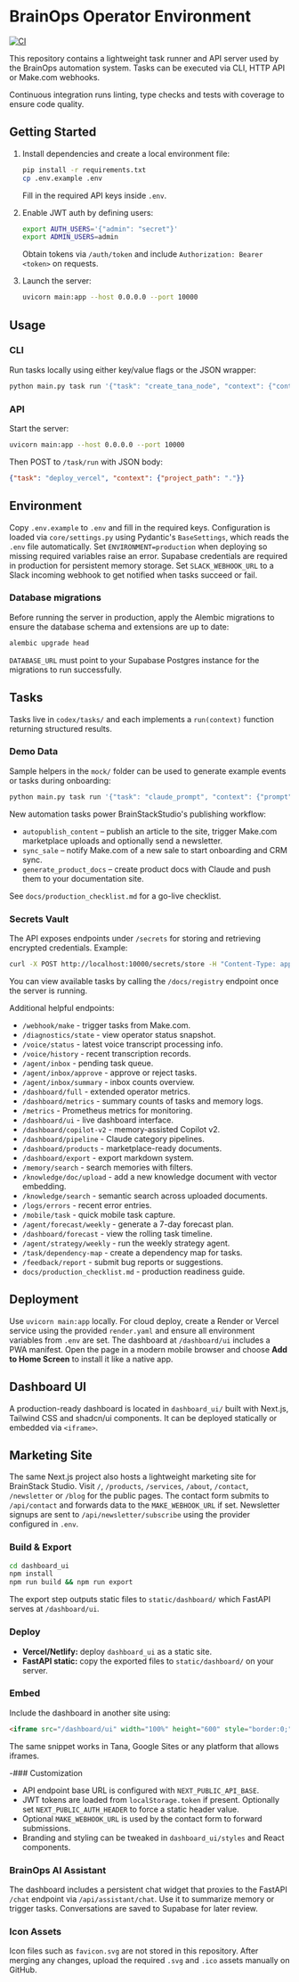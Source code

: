 # BrainOps Operator Environment

[![CI](https://github.com/brain-stack-studio/fastapi-operator-env/actions/workflows/ci.yml/badge.svg)](https://github.com/brain-stack-studio/fastapi-operator-env/actions/workflows/ci.yml)

This repository contains a lightweight task runner and API server used by the BrainOps automation system. Tasks can be executed via CLI, HTTP API or Make.com webhooks.

Continuous integration runs linting, type checks and tests with coverage to ensure code quality.

## Getting Started

1. Install dependencies and create a local environment file:
   ```bash
   pip install -r requirements.txt
   cp .env.example .env
   ```
   Fill in the required API keys inside `.env`.

2. Enable JWT auth by defining users:
   ```bash
   export AUTH_USERS='{"admin": "secret"}'
   export ADMIN_USERS=admin
   ```
   Obtain tokens via `/auth/token` and include `Authorization: Bearer <token>` on requests.

3. Launch the server:
   ```bash
   uvicorn main:app --host 0.0.0.0 --port 10000
   ```

## Usage

### CLI
Run tasks locally using either key/value flags or the JSON wrapper:
```bash
python main.py task run '{"task": "create_tana_node", "context": {"content": "CLI test"}}'
```

### API
Start the server:
```bash
uvicorn main:app --host 0.0.0.0 --port 10000
```
Then POST to `/task/run` with JSON body:
```json
{"task": "deploy_vercel", "context": {"project_path": "."}}
```

## Environment
Copy `.env.example` to `.env` and fill in the required keys. Configuration is
loaded via `core/settings.py` using Pydantic's `BaseSettings`, which reads the
`.env` file automatically. Set `ENVIRONMENT=production` when deploying so missing
required variables raise an error. Supabase credentials are required in
production for persistent memory storage. Set `SLACK_WEBHOOK_URL` to a Slack
incoming webhook to get notified when tasks succeed or fail.

### Database migrations
Before running the server in production, apply the Alembic migrations to ensure
the database schema and extensions are up to date:

```bash
alembic upgrade head
```

`DATABASE_URL` must point to your Supabase Postgres instance for the migrations
to run successfully.

## Tasks
Tasks live in `codex/tasks/` and each implements a `run(context)` function returning structured results.

### Demo Data

Sample helpers in the `mock/` folder can be used to generate example events or tasks during onboarding:

```bash
python main.py task run '{"task": "claude_prompt", "context": {"prompt": "demo"}}'
```

New automation tasks power BrainStackStudio's publishing workflow:

- `autopublish_content` – publish an article to the site, trigger Make.com marketplace uploads and optionally send a newsletter.
- `sync_sale` – notify Make.com of a new sale to start onboarding and CRM sync.
- `generate_product_docs` – create product docs with Claude and push them to your documentation site.

See `docs/production_checklist.md` for a go-live checklist.

### Secrets Vault

The API exposes endpoints under `/secrets` for storing and retrieving encrypted credentials. Example:

```bash
curl -X POST http://localhost:10000/secrets/store -H "Content-Type: application/json" -d '{"name":"CLAUDE_API_KEY","value":"sk-xyz"}'
```

You can view available tasks by calling the `/docs/registry` endpoint once the server is running.

Additional helpful endpoints:

- `/webhook/make` - trigger tasks from Make.com.
- `/diagnostics/state` - view operator status snapshot.
- `/voice/status` - latest voice transcript processing info.
- `/voice/history` - recent transcription records.
- `/agent/inbox` - pending task queue.
- `/agent/inbox/approve` - approve or reject tasks.
- `/agent/inbox/summary` - inbox counts overview.
- `/dashboard/full` - extended operator metrics.
- `/dashboard/metrics` - summary counts of tasks and memory logs.
- `/metrics` - Prometheus metrics for monitoring.
- `/dashboard/ui` - live dashboard interface.
- `/dashboard/copilot-v2` - memory-assisted Copilot v2.
- `/dashboard/pipeline` - Claude category pipelines.
- `/dashboard/products` - marketplace-ready documents.
- `/dashboard/export` - export markdown system.
- `/memory/search` - search memories with filters.
- `/knowledge/doc/upload` - add a new knowledge document with vector embedding.
- `/knowledge/search` - semantic search across uploaded documents.
- `/logs/errors` - recent error entries.
- `/mobile/task` - quick mobile task capture.
- `/agent/forecast/weekly` - generate a 7-day forecast plan.
- `/dashboard/forecast` - view the rolling task timeline.
- `/agent/strategy/weekly` - run the weekly strategy agent.
- `/task/dependency-map` - create a dependency map for tasks.
- `/feedback/report` - submit bug reports or suggestions.
- `docs/production_checklist.md` - production readiness guide.

## Deployment
Use `uvicorn main:app` locally. For cloud deploy, create a Render or Vercel service using the provided `render.yaml` and ensure all environment variables from `.env` are set.
The dashboard at `/dashboard/ui` includes a PWA manifest. Open the page in a modern mobile browser and choose **Add to Home Screen** to install it like a native app.

## Dashboard UI

A production-ready dashboard is located in `dashboard_ui/` built with Next.js, Tailwind CSS and shadcn/ui components. It can be deployed statically or embedded via `<iframe>`.

## Marketing Site

The same Next.js project also hosts a lightweight marketing site for BrainStack Studio. Visit `/`, `/products`, `/services`, `/about`, `/contact`, `/newsletter` or `/blog` for the public pages. The contact form submits to `/api/contact` and forwards data to the `MAKE_WEBHOOK_URL` if set. Newsletter signups are sent to `/api/newsletter/subscribe` using the provider configured in `.env`.

### Build & Export

```bash
cd dashboard_ui
npm install
npm run build && npm run export
```

The export step outputs static files to `static/dashboard/` which FastAPI serves at `/dashboard/ui`.

### Deploy

- **Vercel/Netlify:** deploy `dashboard_ui` as a static site.
- **FastAPI static:** copy the exported files to `static/dashboard/` on your server.

### Embed

Include the dashboard in another site using:

```html
<iframe src="/dashboard/ui" width="100%" height="600" style="border:0;"></iframe>
```
The same snippet works in Tana, Google Sites or any platform that allows iframes.

-### Customization

- API endpoint base URL is configured with `NEXT_PUBLIC_API_BASE`.
- JWT tokens are loaded from `localStorage.token` if present. Optionally set `NEXT_PUBLIC_AUTH_HEADER` to force a static header value.
- Optional `MAKE_WEBHOOK_URL` is used by the contact form to forward submissions.
- Branding and styling can be tweaked in `dashboard_ui/styles` and React components.

### BrainOps AI Assistant

The dashboard includes a persistent chat widget that proxies to the FastAPI `/chat` endpoint via `/api/assistant/chat`.
Use it to summarize memory or trigger tasks. Conversations are saved to Supabase for later review.


### Icon Assets
Icon files such as `favicon.svg` are not stored in this repository. After merging any changes, upload the required `.svg` and `.ico` assets manually on GitHub.
